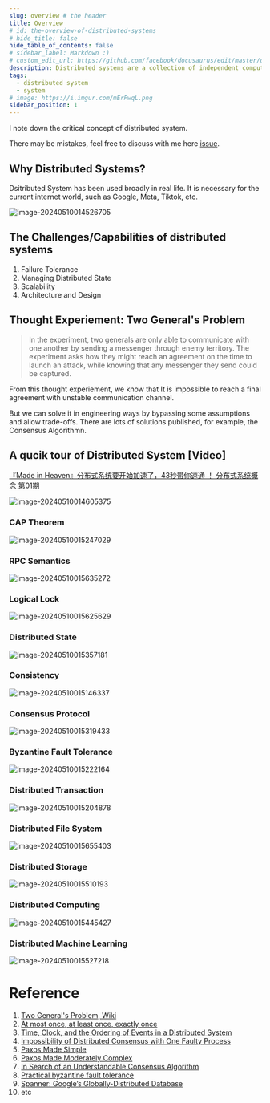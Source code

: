```yaml
---
slug: overview # the header
title: Overview
# id: the-overview-of-distributed-systems
# hide_title: false
hide_table_of_contents: false
# sidebar_label: Markdown :)
# custom_edit_url: https://github.com/facebook/docusaurus/edit/master/docs/api-doc-markdown.md
description: Distributed systems are a collection of independent computers that appear to the users of the system as a single computer.
tags:
  - distributed system
  - system
# image: https://i.imgur.com/mErPwqL.png
sidebar_position: 1
---
```


I note down the critical concept of distributed system. 

There may be mistakes, feel free to discuss with me here [issue](https://github.com/ColaLinN/fenglyu-docs-site-v1/issues).

##  Why Distributed Systems?

Dsitributed System has been used broadly in real life. It is necessary for the current internet world, such as Google, Meta, Tiktok, etc. 

![image-20240510014526705](./01-intro.assets/image-20240510014526705.png)

## The Challenges/Capabilities of distributed systems

1. Failure Tolerance
2. Managing Distributed State
3. Scalability
4. Architecture and Design

## Thought Experiement: Two General's Problem

> In the experiment, two generals are only able to communicate with one another by sending a messenger through enemy territory. The experiment asks how they might reach an agreement on the time to launch an attack, while knowing that any messenger they send could be captured.

From this thought experiement, we know that It is impossible to reach a final agreement with unstable communication channel.

But we can solve it in engineering ways by bypassing some assumptions and allow trade-offs. There are lots of solutions published, for example, the Consensus Algorithmn.

## A qucik tour of Distributed System [Video]

[『Made in Heaven』分布式系统要开始加速了，43秒带你速通 ！ 分布式系统概念 第01期](https://www.bilibili.com/video/BV1ap42127rE)

![image-20240510014605375](./01-intro.assets/image-20240510014605375.png)

### CAP Theorem

![image-20240510015247029](./01-intro.assets/image-20240510015247029.png)

### RPC Semantics

![image-20240510015635272](./01-intro.assets/image-20240510015635272.png)

### Logical Lock

![image-20240510015625629](./01-intro.assets/image-20240510015625629.png)

### Distributed State

![image-20240510015357181](./01-intro.assets/image-20240510015357181.png)

### Consistency

![image-20240510015146337](./01-intro.assets/image-20240510015146337.png)



### Consensus Protocol

![image-20240510015319433](./01-intro.assets/image-20240510015319433.png)

### Byzantine Fault Tolerance

![image-20240510015222164](./01-intro.assets/image-20240510015222164.png)

### Distributed Transaction

![image-20240510015204878](./01-intro.assets/image-20240510015204878.png)

### Distributed File System

![image-20240510015655403](./01-intro.assets/image-20240510015655403.png)

### Distributed Storage

![image-20240510015510193](./01-intro.assets/image-20240510015510193.png)

### Distributed Computing

![image-20240510015445427](./01-intro.assets/image-20240510015445427.png)



### Distributed Machine Learning

![image-20240510015527218](./01-intro.assets/image-20240510015527218.png)

# Reference

1. [Two General's Problem, Wiki](https://en.wikipedia.org/wiki/Two_Generals%27_Problem)
1. [At most once, at least once, exactly once](https://blog.bytebytego.com/p/at-most-once-at-least-once-exactly)
1. [Time, Clock, and the Ordering of Events in a Distributed System](https://lamport.azurewebsites.net/pubs/time-clocks.pdf)
1. [Impossibility of Distributed Consensus with One Faulty Process](https://groups.csail.mit.edu/tds/papers/Lynch/jacm85.pdf)
1. [Paxos Made Simple](https://lamport.azurewebsites.net/pubs/paxos-simple.pdf)
1. [Paxos Made Moderately Complex](https://www.cs.cornell.edu/home/rvr/Paxos/paxos.pdf)
1. [In Search of an Understandable Consensus Algorithm](https://raft.github.io/raft.pdf)
1. [Practical byzantine fault tolerance](https://css.csail.mit.edu/6.824/2014/papers/castro-practicalbft.pdf)
1. [Spanner: Google’s Globally-Distributed Database](https://static.googleusercontent.com/media/research.google.com/en//archive/spanner-osdi2012.pdf)
1. etc
